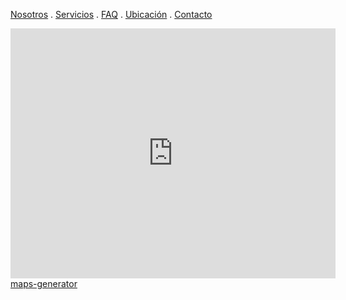 [Nosotros](./nosotros.md) . [Servicios](./servicios.md) . [FAQ](FAQ.md) . [Ubicación](ubicacion.md) . [Contacto](./contacto.md)

  
 <iframe width="520" height="400" frameborder="0" scrolling="no" marginheight="0" marginwidth="0" id="gmap_canvas" src="https://maps.google.com/maps?width=520&amp;height=400&amp;hl=en&amp;q=%20Mexico%20City+()&amp;t=&amp;z=12&amp;ie=UTF8&amp;iwloc=B&amp;output=embed"></iframe> <a href='http://maps-website.com/es'>maps-generator</a> <script type='text/javascript' src='https://embedmaps.com/google-maps-authorization/script.js?id=d951cdcb0603a65b7444b50eae88bdb1c624516d'></script>
 
 
